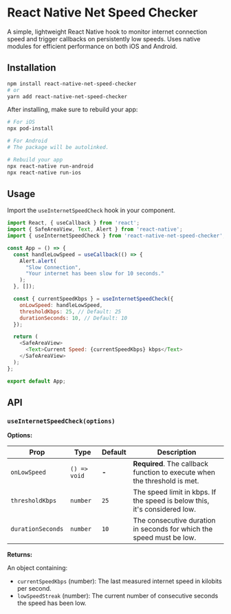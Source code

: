 # React Native Net Speed Checker

A simple, lightweight React Native hook to monitor internet connection speed and trigger callbacks on persistently low speeds. Uses native modules for efficient performance on both iOS and Android.

## Installation

```sh
npm install react-native-net-speed-checker
# or
yarn add react-native-net-speed-checker
```

After installing, make sure to rebuild your app:
```sh
# For iOS
npx pod-install

# For Android
# The package will be autolinked.

# Rebuild your app
npx react-native run-android
npx react-native run-ios
```

## Usage

Import the `useInternetSpeedCheck` hook in your component.

```javascript
import React, { useCallback } from 'react';
import { SafeAreaView, Text, Alert } from 'react-native';
import { useInternetSpeedCheck } from 'react-native-net-speed-checker';

const App = () => {
  const handleLowSpeed = useCallback(() => {
    Alert.alert(
      "Slow Connection",
      "Your internet has been slow for 10 seconds."
    );
  }, []);

  const { currentSpeedKbps } = useInternetSpeedCheck({
    onLowSpeed: handleLowSpeed,
    thresholdKbps: 25, // Default: 25
    durationSeconds: 10, // Default: 10
  });

  return (
    <SafeAreaView>
      <Text>Current Speed: {currentSpeedKbps} kbps</Text>
    </SafeAreaView>
  );
};

export default App;
```

## API

### `useInternetSpeedCheck(options)`

**Options:**

| Prop              | Type         | Default | Description                                                        |
| ----------------- | ------------ | ------- | ------------------------------------------------------------------ |
| `onLowSpeed`      | `() => void` | **-**   | **Required**. The callback function to execute when the threshold is met. |
| `thresholdKbps`   | `number`     | `25`    | The speed limit in kbps. If the speed is below this, it's considered low. |
| `durationSeconds` | `number`     | `10`    | The consecutive duration in seconds for which the speed must be low. |

**Returns:**

An object containing:
*   `currentSpeedKbps` (number): The last measured internet speed in kilobits per second.
*   `lowSpeedStreak` (number): The current number of consecutive seconds the speed has been low.